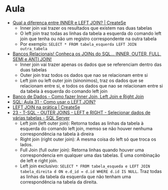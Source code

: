 # Aula

- [Qual a diferença entre INNER e LEFT JOIN? | CreateSe](https://www.youtube.com/watch?v=iaem9hrPNeo)
    - Inner join vai trazer os resultados que existem nas duas tabelas 
    - O left join traz todas as linhas da tabela a esquerda do comando left join que tenha ou não um registro correspondente na outra tabela 
    - Por exemplo: `SELECT * FROM tabela_esquerda LEFT JOIN outra_tabela`
- [Bancos Relacionais! Conheça os JOINs do SQL... INNER, OUTER, FULL, SEMI e ANTI JOIN!](https://www.youtube.com/watch?v=165r4qUvp8Q&t=778s)
    - Inner join vai trazer apenas os dados que se referenciam dentro das duas tabelas 
    - Outer join traz todos os dados que nao se relacionam entre si
    - Left join ou left outer join (sinonimos), traz os dados que se relacionam entre si, e todos os dados que nao se relacionam entre si da tabela à esquerda do comando left join 
- [Banco de Dados - Como fazer Inner Join, Left Join e Right Join](https://www.youtube.com/watch?v=haqW0eg-0tc)
- [SQL: Aula 31 - Como usar o LEFT JOIN?](https://www.youtube.com/watch?v=JH8zpa2Psz8)
- [LEFT JOIN na prática | CreateSe](https://www.youtube.com/watch?v=dVHltNPwr-Q)
- [23 - T-SQL - OUTER JOINS - LEFT e RIGHT - Selecionar dados de várias tabelas - SQL Server](https://www.youtube.com/watch?v=mGbOaA1xWwk)
    - Left join (left outer join): Retorna todas as linhas da tabela à esquerda do comando left join, memso se não houver nenhuma correspondência na tabela à direira 
    - Right join (right outer join): A mesma coisa do left só que troca os lados.
    - Full Join (full outer join): Retorna linhas quando houver uma correspondencia em qualquer uma das tabelas. É uma combinação de left e right join.
    - Left join exclusivo: `SELECT * FROM tabela_esqueda e LEFT JOIN tabela_direita d ON e.d_id = d.id WHERE d.id IS NULL`. Traz todas as linhas da tabela da esquerda que não tenham uma correspondência na tabela da direita. 
